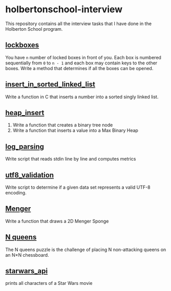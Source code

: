 # holbertonschool-interview

This repository contains all the interview tasks that I have done in the Holberton School program.

## [lockboxes](lockboxes)

You have `n` number of locked boxes in front of you. Each box is numbered sequentially from `0` to `n - 1` and each box 
may contain keys to the other boxes.
Write a method that determines if all the boxes can be opened.

## [insert_in_sorted_linked_list](insert_in_sorted_linked_list)

Write a function in C that inserts a number into a sorted singly linked list.

## [heap_insert](heap_insert)

1. Write a function that creates a binary tree node
2. Write a function that inserts a value into a Max Binary Heap

## [log_parsing](log_parsing)
Write script that reads stdin line by line and computes metrics

## [utf8_validation](./utf8_validation)
Write script to determine if a given data set represents a valid UTF-8 encoding.

## [Menger](./menger)
Write a function that draws a 2D Menger Sponge

## [N queens](./nqueens)
The N queens puzzle is the challenge of placing N non-attacking queens on an N×N chessboard.

## [starwars_api](./starwars_api/)
 prints all characters of a Star Wars movie
